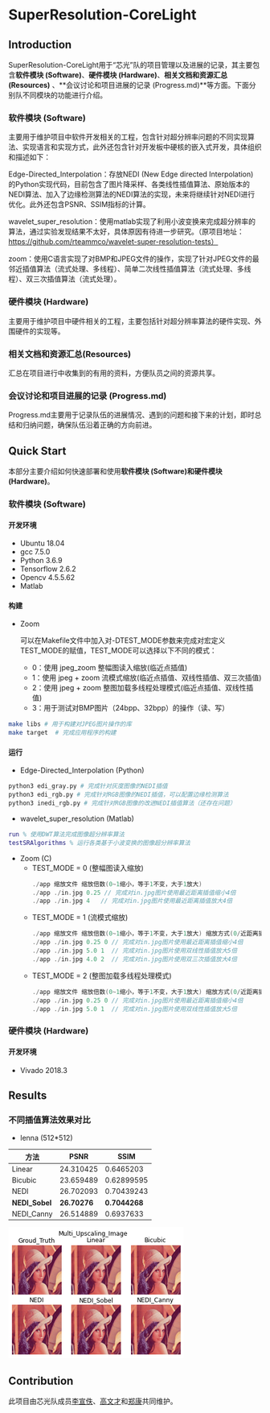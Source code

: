 # SuperResolution-CoreLight

## Introduction

SuperResolution-CoreLight用于“芯光”队的项目管理以及进展的记录，其主要包含**软件模块 (Software)**、**硬件模块 (Hardware)**、**相关文档和资源汇总(Resources)** 、**会议讨论和项目进展的记录 (Progress.md)**等方面。下面分别队不同模块的功能进行介绍。

### 软件模块 (Software)

主要用于维护项目中软件开发相关的工程，包含针对超分辨率问题的不同实现算法、实现语言和实现方式，此外还包含针对开发板中硬核的嵌入式开发，具体组织和描述如下：

Edge-Directed_Interpolation：存放NEDI (New Edge directed Interpolation) 的Python实现代码，目前包含了图片降采样、各类线性插值算法、原始版本的NEDI算法、加入了边缘检测算法的NEDI算法的实现，未来将继续针对NEDI进行优化。此外还包含PSNR、SSIM指标的计算。

wavelet_super_resolution：使用matlab实现了利用小波变换来完成超分辨率的算法，通过实验发现结果不太好，具体原因有待进一步研究。（原项目地址：https://github.com/rteammco/wavelet-super-resolution-tests）

zoom：使用C语言实现了对BMP和JPEG文件的操作，实现了针对JPEG文件的最邻近插值算法（流式处理、多线程）、简单二次线性插值算法（流式处理、多线程）、双三次插值算法（流式处理）。

### 硬件模块 (Hardware)

主要用于维护项目中硬件相关的工程，主要包括针对超分辨率算法的硬件实现、外围硬件的实现等。

### 相关文档和资源汇总(Resources)

汇总在项目进行中收集到的有用的资料，方便队员之间的资源共享。

### 会议讨论和项目进展的记录 (Progress.md)

Progress.md主要用于记录队伍的进展情况、遇到的问题和接下来的计划，即时总结和归纳问题，确保队伍沿着正确的方向前进。

## Quick Start
本部分主要介绍如何快速部署和使用**软件模块 (Software)**和**硬件模块 (Hardware)**。

### 软件模块 (Software)
#### 开发环境
- Ubuntu 18.04
- gcc 7.5.0
- Python 3.6.9
- Tensorflow 2.6.2
- Opencv 4.5.5.62
- Matlab

#### 构建
- Zoom
  
    可以在Makefile文件中加入对-DTEST_MODE参数来完成对宏定义TEST_MODE的赋值，TEST_MODE可以选择以下不同的模式：
    - 0：使用 jpeg_zoom 整幅图读入缩放(临近点插值)
    - 1：使用 jpeg + zoom 流模式缩放(临近点插值、双线性插值、双三次插值)
    - 2：使用 jpeg + zoom 整图加载多线程处理模式(临近点插值、双线性插值)
    - 3：用于测试对BMP图片（24bpp、32bpp）的操作（读、写）
```bash
make libs # 用于构建对JPEG图片操作的库
make target  # 完成应用程序的构建
```

#### 运行
- Edge-Directed_Interpolation (Python)

```bash
python3 edi_gray.py # 完成针对灰度图像的NEDI插值
python3 edi_rgb.py # 完成针对RGB图像的NEDI插值，可以配置边缘检测算法
python3 inedi_rgb.py # 完成针对RGB图像的改进NEDI插值算法（还存在问题）
```

- wavelet_super_resolution (Matlab)
```matlab
run % 使用DWT算法完成图像超分辨率算法
testSRAlgorithms % 运行各类基于小波变换的图像超分辨率算法
```

- Zoom (C)
  - TEST_MODE = 0 (整幅图读入缩放)
    ```c++
    ./app 缩放文件 缩放倍数(0~1缩小，等于1不变，大于1放大)
    ./app ./in.jpg 0.25 // 完成对in.jpg图片使用最近距离插值缩小4倍
    ./app ./in.jpg 4   // 完成对in.jpg图片使用最近距离插值放大4倍
    ```
  - TEST_MODE = 1 (流模式缩放)
    ```c++
    ./app 缩放文件 缩放倍数(0~1缩小，等于1不变，大于1放大) 缩放方式(0/近距离插值 1/双线性插值 2/双三次插值)
    ./app ./in.jpg 0.25 0 // 完成对in.jpg图片使用最近距离插值缩小4倍
    ./app ./in.jpg 5.0 1  // 完成对in.jpg图片使用双线性插值放大5倍
    ./app ./in.jpg 4.0 2  // 完成对in.jpg图片使用双三次插值放大4倍
    ```
  - TEST_MODE = 2 (整图加载多线程处理模式)
    ```c++
    ./app 缩放文件 缩放倍数(0~1缩小，等于1不变，大于1放大) 缩放方式(0/近距离插值 1/双线性插值)
    ./app ./in.jpg 0.25 0 // 完成对in.jpg图片使用最近距离插值缩小4倍
    ./app ./in.jpg 5.0 1  // 完成对in.jpg图片使用双线性插值放大5倍
    ```

### 硬件模块 (Hardware)
#### 开发环境
- Vivado 2018.3


## Results

### 不同插值算法效果对比
- lenna (512*512)

| 方法 | PSNR | SSIM |
| - | - | - |
| Linear | 24.310425 | 0.6465203 |
| Bicubic | 23.659489 | 0.62899595 |
| NEDI | 26.702093 | 0.70439243 |
| **NEDI_Sobel** | **26.70276**  | **0.7044268** |
| NEDI_Canny | 26.514889 | 0.6937633 | 

<img src="Software/Edge-Directed_Interpolation/images/lenna.png">
  
## Contribution
此项目由芯光队成员[李宣佚](https://github.com/captainnotseeingthesea)、[高文才](https://github.com/gao12)和[郑康](https://github.com/AshNameless)共同维护。




